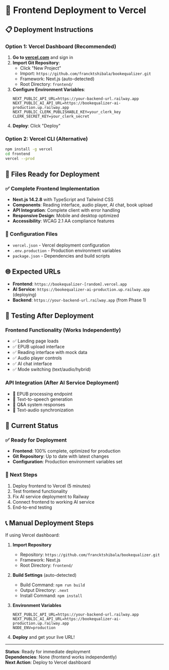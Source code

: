 # 🚀 Frontend Deployment to Vercel

## 📋 Deployment Instructions

### Option 1: Vercel Dashboard (Recommended)
1. **Go to [vercel.com](https://vercel.com)** and sign in
2. **Import Git Repository**: 
   - Click "New Project"
   - Import: `https://github.com/francktshibala/bookequalizer.git`
   - Framework: Next.js (auto-detected)
   - Root Directory: `frontend/`
3. **Configure Environment Variables**:
   ```
   NEXT_PUBLIC_API_URL=https://your-backend-url.railway.app
   NEXT_PUBLIC_AI_API_URL=https://bookequalizer-ai-production.up.railway.app
   NEXT_PUBLIC_CLERK_PUBLISHABLE_KEY=your_clerk_key
   CLERK_SECRET_KEY=your_clerk_secret
   ```
4. **Deploy**: Click "Deploy"

### Option 2: Vercel CLI (Alternative)
```bash
npm install -g vercel
cd frontend
vercel --prod
```

## 📁 Files Ready for Deployment

### ✅ Complete Frontend Implementation
- **Next.js 14.2.8** with TypeScript and Tailwind CSS
- **Components**: Reading interface, audio player, AI chat, book upload
- **API Integration**: Complete client with error handling
- **Responsive Design**: Mobile and desktop optimized
- **Accessibility**: WCAG 2.1 AA compliance features

### 🔧 Configuration Files
- `vercel.json` - Vercel deployment configuration
- `.env.production` - Production environment variables
- `package.json` - Dependencies and build scripts

## 🌐 Expected URLs
- **Frontend**: `https://bookequalizer-[random].vercel.app`
- **AI Service**: `https://bookequalizer-ai-production.up.railway.app` (deploying)
- **Backend**: `https://your-backend-url.railway.app` (from Phase 1)

## 🧪 Testing After Deployment

### Frontend Functionality (Works Independently)
- ✅ Landing page loads
- ✅ EPUB upload interface
- ✅ Reading interface with mock data
- ✅ Audio player controls
- ✅ AI chat interface
- ✅ Mode switching (text/audio/hybrid)

### API Integration (After AI Service Deployment)
- 🔄 EPUB processing endpoint
- 🔄 Text-to-speech generation
- 🔄 Q&A system responses
- 🔄 Text-audio synchronization

## 🎯 Current Status

### ✅ Ready for Deployment
- **Frontend**: 100% complete, optimized for production
- **Git Repository**: Up to date with latest changes
- **Configuration**: Production environment variables set

### 🔄 Next Steps
1. Deploy frontend to Vercel (5 minutes)
2. Test frontend functionality
3. Fix AI service deployment to Railway
4. Connect frontend to working AI service
5. End-to-end testing

## 📞 Manual Deployment Steps

If using Vercel dashboard:

1. **Import Repository**
   - Repository: `https://github.com/francktshibala/bookequalizer.git`
   - Framework: Next.js
   - Root Directory: `frontend/`

2. **Build Settings** (auto-detected)
   - Build Command: `npm run build`
   - Output Directory: `.next`
   - Install Command: `npm install`

3. **Environment Variables**
   ```
   NEXT_PUBLIC_API_URL=https://your-backend-url.railway.app
   NEXT_PUBLIC_AI_API_URL=https://bookequalizer-ai-production.up.railway.app
   NODE_ENV=production
   ```

4. **Deploy** and get your live URL!

---

**Status**: Ready for immediate deployment  
**Dependencies**: None (frontend works independently)  
**Next Action**: Deploy to Vercel dashboard